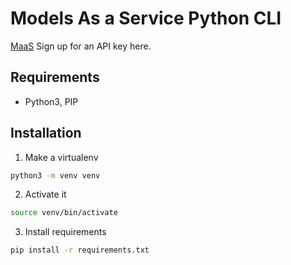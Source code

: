 # Models As a Service Python CLI

[MaaS](https://maas.apps.prod.rhoai.rh-aiservices-bu.com/) Sign up for an API key here. 

## Requirements
* Python3, PIP


## Installation

1. Make a virtualenv

```bash
python3 -m venv venv
```
2. Activate it

```bash
source venv/bin/activate
```

3. Install requirements
   
```bash
pip install -r requirements.txt
```
